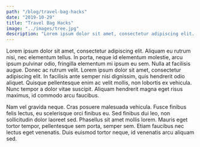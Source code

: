```yaml
---
path: "/blog/travel-bag-hacks"
date: "2019-10-29"
title: "Travel Bag Hacks"
image: "../images/tree.jpg"
description: "Lorem ipsum dolor sit amet, consectetur adipiscing elit. Aliquam eu rutrum nisi, nec elementum tellus"
---
```


Lorem ipsum dolor sit amet, consectetur adipiscing elit. Aliquam eu rutrum nisi, nec elementum tellus. In porta, neque id elementum molestie, arcu ipsum pulvinar odio, fringilla elementum mi ipsum eu sem. Nulla at facilisis augue. Donec ac rutrum velit. Lorem ipsum dolor sit amet, consectetur adipiscing elit. In facilisis ante semper nisi dignissim, quis hendrerit odio aliquet. Quisque pellentesque enim ac velit mollis, non lobortis ex vehicula. Nunc tempor a dolor vitae suscipit. Aliquam hendrerit magna eget risus maximus, id commodo arcu faucibus.

Nam vel gravida neque. Cras posuere malesuada vehicula. Fusce finibus felis lectus, eu scelerisque orci finibus eu. Sed finibus dui leo, non sollicitudin dolor laoreet sed. Phasellus sit amet mollis lorem. Mauris eget tortor tempor, pellentesque sem porta, semper sem. Etiam faucibus nec lectus eget venenatis. Duis euismod tortor neque, id venenatis arcu aliquam sed.
